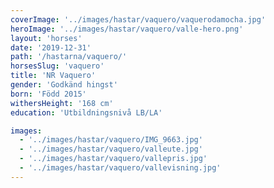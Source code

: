 ```yaml
---
coverImage: '../images/hastar/vaquero/vaquerodamocha.jpg'
heroImage: '../images/hastar/vaquero/valle-hero.png'
layout: 'horses'
date: '2019-12-31'
path: '/hastarna/vaquero/'
horsesSlug: 'vaquero'
title: 'NR Vaquero'
gender: 'Godkänd hingst'
born: 'Född 2015'
withersHeight: '168 cm'
education: 'Utbildningsnivå LB/LA'

images:
  - '../images/hastar/vaquero/IMG_9663.jpg'
  - '../images/hastar/vaquero/valleute.jpg'
  - '../images/hastar/vaquero/vallepris.jpg'
  - '../images/hastar/vaquero/vallevisning.jpg'
---
```

